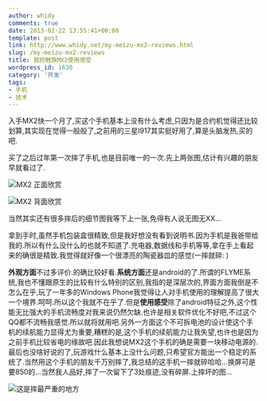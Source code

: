 ```yaml
---
author: whidy
comments: true
date: 2013-02-22 13:55:41+00:00
template: post
link: http://www.whidy.net/my-meizu-mx2-reviews.html
slug: /my-meizu-mx2-reviews
title: 我的魅族MX2使用感受
wordpress_id: 1630
category: '开发'
tags:
- 手机
- 技术
---
```


入手MX2快一个月了,买这个手机基本上没有什么考虑,只因为是合约机觉得还比较划算,其实现在觉得一般般了,之前用的三星I917其实挺好用了,算是头脑发热,买的吧.

买了之后过年第一次摔了手机,也是目前唯一的一次.先上两张图,估计有兴趣的朋友早就看过了.


![MX2 正面欣赏](https://www.whidy.net/wp-content/uploads/2013/02/DSC_0041_-400x265.jpg)

<!-- more -->

![MX2 背面欣赏](https://www.whidy.net/wp-content/uploads/2013/02/DSC_0045_-400x265.jpg)

当然其实还有很多摔后的细节图我等下上一张,免得有人说无图无XX...

拿到手时,虽然手机包装盒很精致,但是我好想没有看到说明书.因为手机是我爸带给我的.所以有什么没什么的也就不知道了.充电器,数据线和手机等等,拿在手上看起来的确很是精致.我觉得就好像一个很漂亮的陶瓷器皿的感觉(一摔就碎: )

**外观方面**不过多评价.的确比较好看.**系统方面**还是android的了.所谓的FLYME系统,我也不懂跟原生的比较有什么特别的区别,我指的是深层次的,界面方面我倒是不怎么在乎,玩了一年多的Windows Phone我觉得让人对手机使用的理解提高了很大一个境界.呵呵.所以这个我就不在乎了.但是**使用感受**除了android特征之外,这个性能无比强大的手机流畅度对我来说仍然欠缺.也许是相关软件优化不好吧,不过这个QQ都不流畅我感觉.所以就将就用吧.另外一方面这个不可拆电池的设计使这个手机的续航能力显得尤为重要,糟糕的是,这个手机的续航能力让我失望,也许也是因为之前手机比较省电的缘故吧.因此我想说MX2这个手机的确是需要一块移动电源的.最后也没啥好说的了,玩游戏什么基本上没什么问题,只希望官方能出一个稳定的系统了.当然用这个手机的朋友千万别摔了,我总结的这手机一摔就碎哈哈...换屏可是要850的...当然我人品好,摔了一次留下了3处痕迹,没有碎屏.上摔坏的图...

![这是摔最严重的地方](https://www.whidy.net/wp-content/uploads/2013/02/broken-400x400.jpg)
